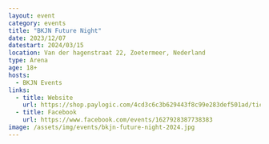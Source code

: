 ```yaml
---
layout: event
category: events
title: "BKJN Future Night"
date: 2023/12/07
datestart: 2024/03/15
location: Van der hagenstraat 22, Zoetermeer, Nederland
type: Arena
age: 18+
hosts:
  - BKJN Events
links:
  - title: Website
    url: https://shop.paylogic.com/4cd3c6c3b629443f8c99e283def501ad/tickets
  - title: Facebook
    url: https://www.facebook.com/events/1627928387738383
image: /assets/img/events/bkjn-future-night-2024.jpg
---
```

